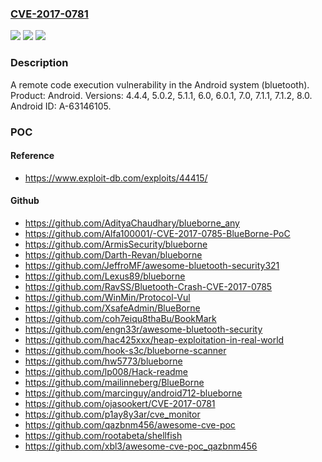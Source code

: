 ### [CVE-2017-0781](https://cve.mitre.org/cgi-bin/cvename.cgi?name=CVE-2017-0781)
![](https://img.shields.io/static/v1?label=Product&message=Android&color=blue)
![](https://img.shields.io/static/v1?label=Version&message=n%2Fa&color=blue)
![](https://img.shields.io/static/v1?label=Vulnerability&message=Remote%20code%20execution&color=brighgreen)

### Description

A remote code execution vulnerability in the Android system (bluetooth). Product: Android. Versions: 4.4.4, 5.0.2, 5.1.1, 6.0, 6.0.1, 7.0, 7.1.1, 7.1.2, 8.0. Android ID: A-63146105.

### POC

#### Reference
- https://www.exploit-db.com/exploits/44415/

#### Github
- https://github.com/AdityaChaudhary/blueborne_any
- https://github.com/Alfa100001/-CVE-2017-0785-BlueBorne-PoC
- https://github.com/ArmisSecurity/blueborne
- https://github.com/Darth-Revan/blueborne
- https://github.com/JeffroMF/awesome-bluetooth-security321
- https://github.com/Lexus89/blueborne
- https://github.com/RavSS/Bluetooth-Crash-CVE-2017-0785
- https://github.com/WinMin/Protocol-Vul
- https://github.com/XsafeAdmin/BlueBorne
- https://github.com/coh7eiqu8thaBu/BookMark
- https://github.com/engn33r/awesome-bluetooth-security
- https://github.com/hac425xxx/heap-exploitation-in-real-world
- https://github.com/hook-s3c/blueborne-scanner
- https://github.com/hw5773/blueborne
- https://github.com/lp008/Hack-readme
- https://github.com/mailinneberg/BlueBorne
- https://github.com/marcinguy/android712-blueborne
- https://github.com/ojasookert/CVE-2017-0781
- https://github.com/p1ay8y3ar/cve_monitor
- https://github.com/qazbnm456/awesome-cve-poc
- https://github.com/rootabeta/shellfish
- https://github.com/xbl3/awesome-cve-poc_qazbnm456


